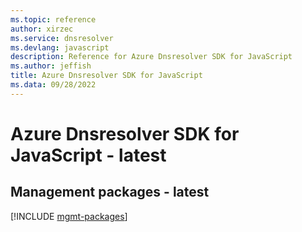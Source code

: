 ```yaml
---
ms.topic: reference
author: xirzec
ms.service: dnsresolver
ms.devlang: javascript
description: Reference for Azure Dnsresolver SDK for JavaScript
ms.author: jeffish
title: Azure Dnsresolver SDK for JavaScript
ms.data: 09/28/2022
---
```

# Azure Dnsresolver SDK for JavaScript - latest

## Management packages - latest
[!INCLUDE [mgmt-packages](dnsresolver-mgmt-index.md)]